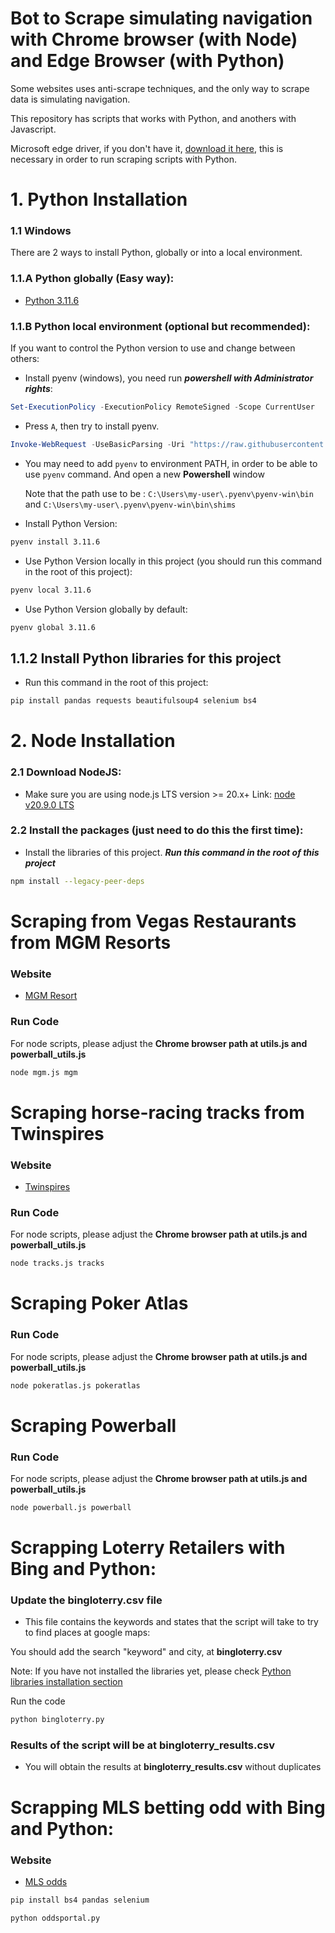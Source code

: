 # Bot to Scrape simulating navigation with Chrome browser (with Node) and Edge Browser (with Python)

Some websites uses anti-scrape techniques, and the only way to scrape data is simulating navigation.

This repository has scripts that works with Python, and anothers with Javascript.

Microsoft edge driver, if you don't have it,  [download it here](https://developer.microsoft.com/zh-cn/microsoft-edge/tools/webdriver/?form=MA13LH#downloads), this is necessary in order to run scraping scripts with Python.

# 1. Python Installation

### 1.1 Windows

There are 2 ways to install Python, globally or into a local environment.

### 1.1.A Python globally (Easy way):
- [Python 3.11.6](https://www.python.org/downloads/release/python-3116/)

### 1.1.B Python local environment (optional but recommended):

If you want to control the Python version to use and change between others:
- Install pyenv (windows), you need run ***powershell with Administrator rights***:

```powershell
Set-ExecutionPolicy -ExecutionPolicy RemoteSigned -Scope CurrentUser
```
 - Press `A`, then try to install pyenv.

```powershell
Invoke-WebRequest -UseBasicParsing -Uri "https://raw.githubusercontent.com/pyenv-win/pyenv-win/master/pyenv-win/install-pyenv-win.ps1" -OutFile "./install-pyenv-win.ps1"; &"./install-pyenv-win.ps1"
```

 - You may need to add `pyenv` to environment PATH, in order to be able to use `pyenv` command. And open a new **Powershell** window
 
    Note that the path use to be : ``C:\Users\my-user\.pyenv\pyenv-win\bin`` and ``C:\Users\my-user\.pyenv\pyenv-win\bin\shims``

 - Install Python Version:

```sh
pyenv install 3.11.6
```

- Use Python Version locally in this project (you should run this command in the root of this project):

```sh
pyenv local 3.11.6
```

- Use Python Version globally by default:

```sh
pyenv global 3.11.6
```

## 1.1.2 Install Python libraries for this project

- Run this command in the root of this project:

```powershell
pip install pandas requests beautifulsoup4 selenium bs4
```

# 2. Node Installation

### 2.1 Download NodeJS:

- Make sure you are using node.js LTS version >= 20.x+ Link: [node v20.9.0 LTS](https://nodejs.org/dist/v20.9.0/node-v20.9.0-x64.msi)

### 2.2 Install the packages (just need to do this the first time):

- Install the libraries of this project. ***Run this command in the root of this project***

```bash
npm install --legacy-peer-deps
```

# Scraping from Vegas Restaurants from MGM Resorts

### Website
- [MGM Resort](https://www.mgmresorts.com/)

### Run Code

For node scripts, please adjust the **Chrome browser path at utils.js and powerball_utils.js**

```bash
node mgm.js mgm
```

# Scraping horse-racing tracks from Twinspires

### Website
- [Twinspires](https://www.twinspires.com/edge/racing/tracks/belmont-park/)

### Run Code

For node scripts, please adjust the **Chrome browser path at utils.js and powerball_utils.js**

```bash
node tracks.js tracks
```

<!-- # Scraping nerby restaurant from Bing Maps (in development) -->

# Scraping Poker Atlas

### Run Code

For node scripts, please adjust the **Chrome browser path at utils.js and powerball_utils.js**

```bash
node pokeratlas.js pokeratlas
```

# Scraping Powerball

### Run Code

For node scripts, please adjust the **Chrome browser path at utils.js and powerball_utils.js**

```bash
node powerball.js powerball
```

# Scrapping Loterry Retailers with Bing and Python:


### Update the bingloterry.csv file

- This file contains the keywords and states that the script will take to try to find places at google maps:

You should add the search "keyword" and city, at **bingloterry.csv**

Note: If you have not installed the libraries yet, please check [Python libraries installation section](#112-install-python-libraries-for-this-project)

Run the code

```bash
python bingloterry.py
```

### Results of the script will be at bingloterry_results.csv

- You will obtain the results at **bingloterry_results.csv** without duplicates

# Scrapping MLS betting odd with Bing and Python:

### Website
- [MLS odds](https://www.oddsportal.com/football/usa/mls/)


```bash
pip install bs4 pandas selenium
```

```bash
python oddsportal.py
```